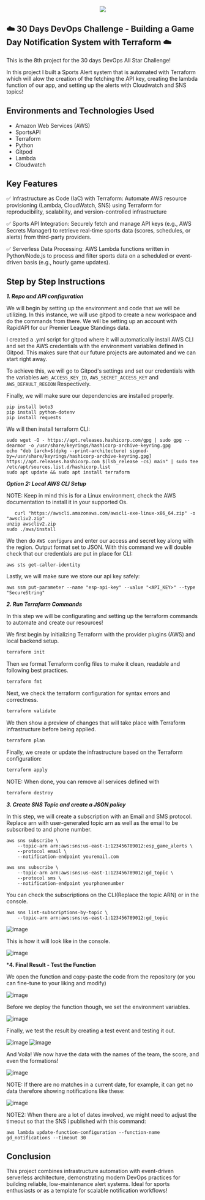 <p align="center">
  <img src="assets/diagram.png" 
</p>
  
## ☁️ 30 Days DevOps Challenge - Building a Game Day Notification System with Terraform  ☁️

This is the 8th project for the 30 days DevOps All Star Challenge!

In this project I built a Sports Alert system that is automated with Terraform which will alow the creation of the fetching the API key, creating the lambda function of our app, and setting up the alerts with Cloudwatch and SNS topics!


<h2>Environments and Technologies Used</h2>

  - Amazon Web Services (AWS)
  - SportsAPI
  - Terraform
  - Python
  - Gitpod
  - Lambda
  - Cloudwatch
  

  
<h2>Key Features</h2>  

✅ Infrastructure as Code (IaC) with Terraform: Automate AWS resource provisioning (Lambda, CloudWatch, SNS) using Terraform for reproducibility, scalability, and version-controlled infrastructure

✅ Sports API Integration: Securely fetch and manage API keys (e.g., AWS Secrets Manager) to retrieve real-time sports data (scores, schedules, or alerts) from third-party providers.

✅ Serverless Data Processing: AWS Lambda functions written in Python/Node.js to process and filter sports data on a scheduled or event-driven basis (e.g., hourly game updates).

<h2>Step by Step Instructions</h2>

***1. Repo and API configuration***

We will begin by setting up the environment and code that we will be utilizing. In this instance, we will use gitpod to create a new workspace and do the commands from there. We will be setting up an account with RapidAPI for our Premier League Standings data.

I created a .yml script for gitpod where it will automatically install AWS CLI and set the AWS credentials with the environment variables defined in Gitpod. This makes sure that our future projects are automated and we can start right away.

To achieve this, we will go to Gitpod's settings and set our credentials with the variables `AWS_ACCESS_KEY_ID`, `AWS_SECRET_ACCESS_KEY` and `AWS_DEFAULT_REGION` Respectively.


Finally, we will make sure our dependencies are installed properly.

```
pip install boto3
pip install python-dotenv
pip install requests
```

We will then install terraform CLI:

```
sudo wget -O - https://apt.releases.hashicorp.com/gpg | sudo gpg --dearmor -o /usr/share/keyrings/hashicorp-archive-keyring.gpg
echo "deb [arch=$(dpkg --print-architecture) signed-by=/usr/share/keyrings/hashicorp-archive-keyring.gpg] https://apt.releases.hashicorp.com $(lsb_release -cs) main" | sudo tee /etc/apt/sources.list.d/hashicorp.list
sudo apt update && sudo apt install terraform
```

***Option 2: Local AWS CLI Setup***

NOTE: Keep in mind this is for a Linux environment, check the AWS documentation to install it in your supported Os.

```
   curl "https://awscli.amazonaws.com/awscli-exe-linux-x86_64.zip" -o "awscliv2.zip"
unzip awscliv2.zip
sudo ./aws/install
```
We then do `AWS configure` and enter our access and secret key along with the region. Output format set to JSON. With this command we will double check that our credentials are put in place for CLI:

```
aws sts get-caller-identity
```


Lastly, we will make sure we store our api key safely:

```
aws ssm put-parameter --name "esp-api-key" --value "<API_KEY>" --type "SecureString"
```

***2.  Run Terraform Commands***

In this step we will be configurating and setting up the terraform commands to automate and create our resources! 

We first begin by initializing Terraform with the provider plugins (AWS) and local backend setup.

```bash
terraform init
```

Then we format Terraform config files to make it clean, readable  and following best practices.

```bash
terraform fmt 
```

Next, we check the terraform configuration for syntax errors and correctness.

```bash
terraform validate
```

We then show a preview of changes that will take place with Terraform infrastructure before being applied.

```bash
terraform plan
```

Finally, we create or update the infrastructure based on the Terraform configuration:

```bash
terraform apply
```

NOTE: When done, you can remove all services defined with 

```bash
terraform destroy
```



***3. Create SNS Topic and create a JSON policy***


In this step,  we will create a subscription with an Email and SMS protocol. Replace arn with user-generated topic arn as well as the email to be subscribed to and phone number.

```
aws sns subscribe \
    --topic-arn arn:aws:sns:us-east-1:123456789012:esp_game_alerts \
    --protocol email \
    --notification-endpoint youremail.com
```


```
aws sns subscribe \
    --topic-arn arn:aws:sns:us-east-1:123456789012:gd_topic \
    --protocol sms \
    --notification-endpoint yourphonenumber
```
You can check the subscriptions on the CLI(Replace the topic ARN) or in the console.

```
aws sns list-subscriptions-by-topic \
    --topic-arn arn:aws:sns:us-east-1:123456789012:gd_topic
```

![image](/assets/image4.png)


This is how it will look like in the console.

![image](/assets/image5.png)


***4. Final Result - Test the Function**


We open the function and copy-paste the code from the repository (or you can fine-tune to your liking and modify)

![image](/assets/image7.png)

Before we deploy the function though, we set the environment variables.

![image](/assets/image7.png)

Finally, we test the result by creating a test event and testing it out.

![image](/assets/image9.png)
![image](/assets/image10.png)

And Voila! We now have the data with the names of the team, the score, and even the formations!

![image](/assets/image11.png)

NOTE: If there are no matches in a current date, for example, it can get no data therefore showing notifications like these:

![image](/assets/image12.png)

NOTE2: When there are a lot of dates involved, we might need to adjust the timeout so that the SNS i published with this command:

```
aws lambda update-function-configuration --function-name gd_notifications --timeout 30
```



<h2>Conclusion</h2>

This project combines infrastructure automation with event-driven serverless architecture, demonstrating modern DevOps practices for building reliable, low-maintenance alert systems. Ideal for sports enthusiasts or as a template for scalable notification workflows!
